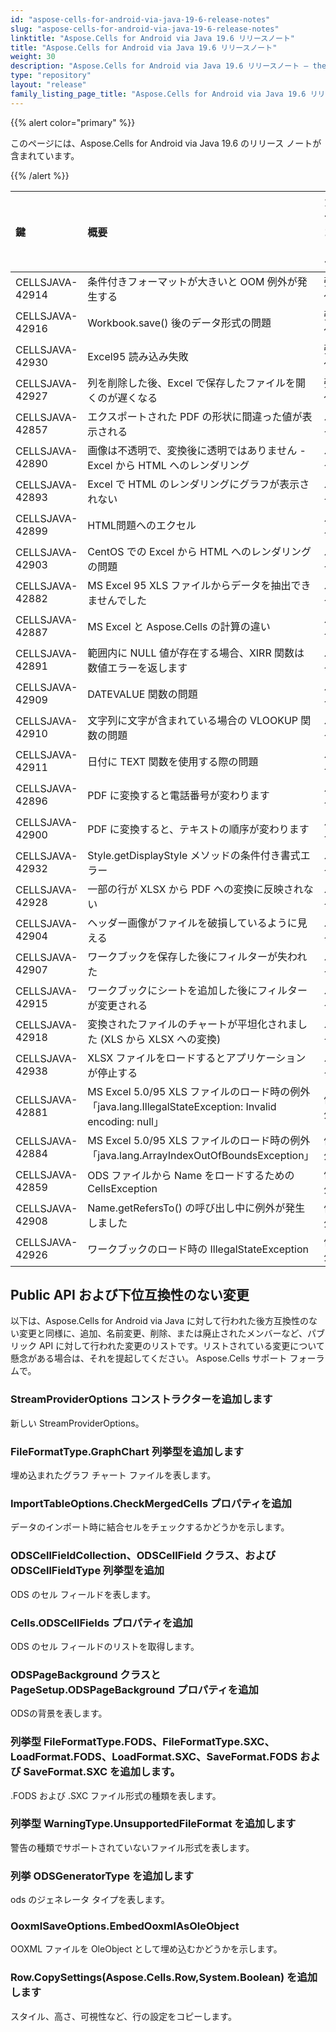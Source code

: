 ```yaml
---
id: "aspose-cells-for-android-via-java-19-6-release-notes"
slug: "aspose-cells-for-android-via-java-19-6-release-notes"
linktitle: "Aspose.Cells for Android via Java 19.6 リリースノート"
title: "Aspose.Cells for Android via Java 19.6 リリースノート"
weight: 30
description: "Aspose.Cells for Android via Java 19.6 リリースノート – the latest updates and fixes."
type: "repository"
layout: "release"
family_listing_page_title: "Aspose.Cells for Android via Java 19.6 リリースノート"
---
```

{{% alert color="primary" %}} 

このページには、Aspose.Cells for Android via Java 19.6 のリリース ノートが含まれています。

{{% /alert %}} 

|**鍵**|**概要**|**カテゴリー**|
|:- |:- |:- |
|CELLSJAVA-42914|条件付きフォーマットが大きいと OOM 例外が発生する|強化|
|CELLSJAVA-42916|Workbook.save() 後のデータ形式の問題|強化|
|CELLSJAVA-42930|Excel95 読み込み失敗|強化|
|CELLSJAVA-42927|列を削除した後、Excel で保存したファイルを開くのが遅くなる|強化|
|CELLSJAVA-42857|エクスポートされた PDF の形状に間違った値が表示される|バグ|
|CELLSJAVA-42890|画像は不透明で、変換後に透明ではありません - Excel から HTML へのレンダリング|バグ|
|CELLSJAVA-42893|Excel で HTML のレンダリングにグラフが表示されない|バグ|
|CELLSJAVA-42899|HTML問題へのエクセル|バグ|
|CELLSJAVA-42903|CentOS での Excel から HTML へのレンダリングの問題|バグ|
|CELLSJAVA-42882|MS Excel 95 XLS ファイルからデータを抽出できませんでした|バグ|
|CELLSJAVA-42887|MS Excel と Aspose.Cells の計算の違い|バグ|
|CELLSJAVA-42891|範囲内に NULL 値が存在する場合、XIRR 関数は数値エラーを返します|バグ|
|CELLSJAVA-42909|DATEVALUE 関数の問題|バグ|
|CELLSJAVA-42910|文字列に文字が含まれている場合の VLOOKUP 関数の問題|バグ|
|CELLSJAVA-42911|日付に TEXT 関数を使用する際の問題|バグ|
|CELLSJAVA-42896|PDF に変換すると電話番号が変わります|バグ|
|CELLSJAVA-42900|PDF に変換すると、テキストの順序が変わります|バグ|
|CELLSJAVA-42932|Style.getDisplayStyle メソッドの条件付き書式エラー|バグ|
|CELLSJAVA-42928|一部の行が XLSX から PDF への変換に反映されない|バグ|
|CELLSJAVA-42904|ヘッダー画像がファイルを破損しているように見える|バグ|
|CELLSJAVA-42907|ワークブックを保存した後にフィルターが失われた|バグ|
|CELLSJAVA-42915|ワークブックにシートを追加した後にフィルターが変更される|バグ|
|CELLSJAVA-42918|変換されたファイルのチャートが平坦化されました (XLS から XLSX への変換)|バグ|
|CELLSJAVA-42938|XLSX ファイルをロードするとアプリケーションが停止する|バグ|
|CELLSJAVA-42881|MS Excel 5.0/95 XLS ファイルのロード時の例外「java.lang.IllegalStateException: Invalid encoding: null」|例外|
|CELLSJAVA-42884|MS Excel 5.0/95 XLS ファイルのロード時の例外「java.lang.ArrayIndexOutOfBoundsException」|例外|
|CELLSJAVA-42859|ODS ファイルから Name をロードするための CellsException|例外|
|CELLSJAVA-42908|Name.getRefersTo() の呼び出し中に例外が発生しました|例外|
|CELLSJAVA-42926|ワークブックのロード時の IllegalStateException|例外|
## **Public API および下位互換性のない変更**
以下は、Aspose.Cells for Android via Java に対して行われた後方互換性のない変更と同様に、追加、名前変更、削除、または廃止されたメンバーなど、パブリック API に対して行われた変更のリストです。リストされている変更について懸念がある場合は、それを提起してください。 Aspose.Cells サポート フォーラムで。
### **StreamProviderOptions コンストラクターを追加します**
新しい StreamProviderOptions。
### **FileFormatType.GraphChart 列挙型を追加します**
埋め込まれたグラフ チャート ファイルを表します。
### **ImportTableOptions.CheckMergedCells プロパティを追加**
データのインポート時に結合セルをチェックするかどうかを示します。
### **ODSCellFieldCollection、ODSCellField クラス、および ODSCellFieldType 列挙型を追加**
ODS のセル フィールドを表します。
### **Cells.ODSCellFields プロパティを追加**
ODS のセル フィールドのリストを取得します。
### **ODSPageBackground クラスと PageSetup.ODSPageBackground プロパティを追加**
ODSの背景を表します。
### **列挙型 FileFormatType.FODS、FileFormatType.SXC、LoadFormat.FODS、LoadFormat.SXC、SaveFormat.FODS および SaveFormat.SXC を追加します。**
.FODS および .SXC ファイル形式の種類を表します。
### **列挙型 WarningType.UnsupportedFileFormat を追加します**
警告の種類でサポートされていないファイル形式を表します。
### **列挙 ODSGeneratorType を追加します**
ods のジェネレータ タイプを表します。
### **OoxmlSaveOptions.EmbedOoxmlAsOleObject**
OOXML ファイルを OleObject として埋め込むかどうかを示します。
### **Row.CopySettings(Aspose.Cells.Row,System.Boolean) を追加します**
スタイル、高さ、可視性など、行の設定をコピーします。
